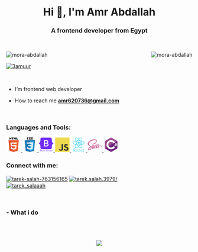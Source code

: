 <h1 align="center">Hi 👋, I'm Amr Abdallah</h1>
<h3 align="center">A frontend developer from Egypt</h3>

<br/>

<p><img align="right" src="https://www.aagnia.com/wp-content/uploads/2021/12/39998-web-development.gif" alt="mora-abdallah" height="500px" /></p>
<p align="left"> <img src="https://komarev.com/ghpvc/?username=mora-abdallah&label=Profile%20views&color=0e75b6&style=flat" alt="mora-abdallah" /> </p>

<p align="left"> <a href="https://twitter.com/3amuur_74" target="blank"><img src="https://img.shields.io/twitter/follow/3amuur_74?logo=twitter&style=for-the-badge" alt="3amuur" /></a> </p>
<br/>

-  I’m frontend web developer

-  How to reach me **amr620736@gmail.com**
<br/>

<h3 align="left">Languages and Tools:</h3>
<p align="left"> <a href="https://www.w3.org/html/" target="_blank" rel="noreferrer"> <img src="https://raw.githubusercontent.com/devicons/devicon/master/icons/html5/html5-original-wordmark.svg" alt="html5" width="40" height="40"/> </a> <a href="https://www.w3schools.com/css/" target="_blank" rel="noreferrer"> <img src="https://raw.githubusercontent.com/devicons/devicon/master/icons/css3/css3-original-wordmark.svg" alt="css3" width="40" height="40"/> </a> <a href="https://getbootstrap.com" target="_blank" rel="noreferrer"> <img src="https://raw.githubusercontent.com/devicons/devicon/master/icons/bootstrap/bootstrap-plain-wordmark.svg" alt="bootstrap" width="40" height="40"/> </a>  <a href="https://developer.mozilla.org/en-US/docs/Web/JavaScript" target="_blank" rel="noreferrer"> <img src="https://raw.githubusercontent.com/devicons/devicon/master/icons/javascript/javascript-original.svg" alt="javascript" width="40" height="40"/> </a> <a href="https://reactjs.org/" target="_blank" rel="noreferrer"> <img src="https://raw.githubusercontent.com/devicons/devicon/master/icons/react/react-original-wordmark.svg" alt="react" width="40" height="40"/> </a> <a href="https://sass-lang.com" target="_blank" rel="noreferrer"> <img src="https://raw.githubusercontent.com/devicons/devicon/master/icons/sass/sass-original.svg" alt="sass" width="40" height="40"/> </a><a href="https://www.w3schools.com/cs/" target="_blank" rel="noreferrer"> <img src="https://raw.githubusercontent.com/devicons/devicon/master/icons/csharp/csharp-original.svg" alt="csharp" width="40" height="40"/> </a> </p>


<h3 align="left">Connect with me:</h3>
<p align="left">
<a href="https://linkedin.com/in/tarek-salah-763156165" target="blank"><img align="center" src="https://raw.githubusercontent.com/rahuldkjain/github-profile-readme-generator/master/src/images/icons/Social/linked-in-alt.svg" alt="tarek-salah-763156165" height="30" width="40" /></a>
<a href="https://fb.com/amr.abdallah.568/" target="blank"><img align="center" src="https://raw.githubusercontent.com/rahuldkjain/github-profile-readme-generator/master/src/images/icons/Social/facebook.svg" alt="tarek.salah.3979/" height="30" width="40" /></a>
<a href="https://instagram.com/3amuur_74/" target="blank"><img align="center" src="https://raw.githubusercontent.com/rahuldkjain/github-profile-readme-generator/master/src/images/icons/Social/instagram.svg" alt="tarek_salaaah" height="30" width="40" /></a>
</p>

<br/>


 ### - What i do

<br/>
<br/>

<p align="center">
   <img src="https://media2.giphy.com/media/l3vQXZiBGhxBEALEk/giphy.gif" />
</p>
<br />
